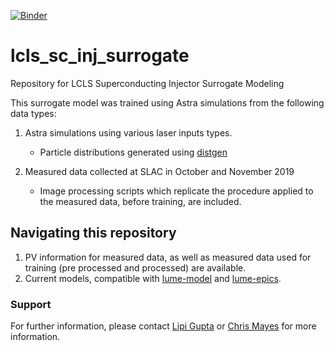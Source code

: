 [![Binder](https://mybinder.org/badge_logo.svg)](https://mybinder.org/v2/gh/jacquelinegarrahan/lcls-sc-inj-surrogate/binder?urlpath=/proxy/5006/surrogate_model_client)

# lcls_sc_inj_surrogate
Repository for LCLS Superconducting Injector Surrogate Modeling

This surrogate model was trained using Astra simulations from the following data types:

1. Astra simulations using various laser inputs types.
    * Particle distributions generated using [distgen](https://github.com/ColwynGulliford/distgen)

2. Measured data collected at SLAC in October and November 2019
    * Image processing scripts which replicate the procedure applied to the measured data, before training, are included.

## Navigating this repository

1. PV information for measured data, as well as measured data used for training (pre processed and processed) are available. 
2. Current models, compatible with [lume-model](https://github.com/jacquelinegarrahan/lume-model) and [lume-epics](https://github.com/slaclab/lume-epics). 


### Support

For further information, please contact [Lipi Gupta](lipigupta@uchicago.edu) or [Chris Mayes](cmayes@stanford.edu) for more information.
